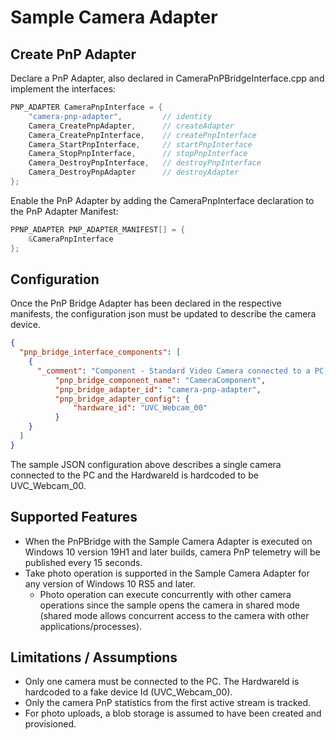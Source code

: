 # Sample Camera Adapter

## Create PnP Adapter
Declare a PnP Adapter, also declared in CameraPnPBridgeInterface.cpp and implement the interfaces:

```C
PNP_ADAPTER CameraPnpInterface = {
    "camera-pnp-adapter",         // identity
    Camera_CreatePnpAdapter,      // createAdapter
    Camera_CreatePnpInterface,    // createPnpInterface
    Camera_StartPnpInterface,     // startPnpInterface
    Camera_StopPnpInterface,      // stopPnpInterface
    Camera_DestroyPnpInterface,   // destroyPnpInterface
    Camera_DestroyPnpAdapter      // destroyAdapter
};
```

Enable the PnP Adapter by adding the CameraPnpInterface declaration to the PnP Adapter Manifest:

```C
PPNP_ADAPTER PNP_ADAPTER_MANIFEST[] = {
    &CameraPnpInterface
};
```

## Configuration
Once the PnP Bridge Adapter has been declared in the respective manifests, the configuration json must be updated to describe the camera device.

```JSON
{
  "pnp_bridge_interface_components": [
    {
      "_comment": "Component - Standard Video Camera connected to a PC, for now the first camera only.",
          "pnp_bridge_component_name": "CameraComponent",
          "pnp_bridge_adapter_id": "camera-pnp-adapter",
          "pnp_bridge_adapter_config": {
              "hardware_id": "UVC_Webcam_00"
          }
    }
  ]
}

```

The sample JSON configuration above describes a single camera connected to the PC and the HardwareId is hardcoded to be UVC_Webcam_00.

## Supported Features

- When the PnPBridge with the Sample Camera Adapter is executed on Windows 10 version 19H1 and later builds, camera PnP telemetry will be published every 15 seconds.
- Take photo operation is supported in the Sample Camera Adapter for any version of Windows 10 RS5 and later.
    - Photo operation can execute concurrently with other camera operations since the sample opens the camera in shared mode (shared mode allows concurrent access to the camera with other applications/processes).

## Limitations / Assumptions

- Only one camera must be connected to the PC.  The HardwareId is hardcoded to a fake device Id (UVC_Webcam_00).
- Only the camera PnP statistics from the first active stream is tracked.
- For photo uploads, a blob storage is assumed to have been created and provisioned.